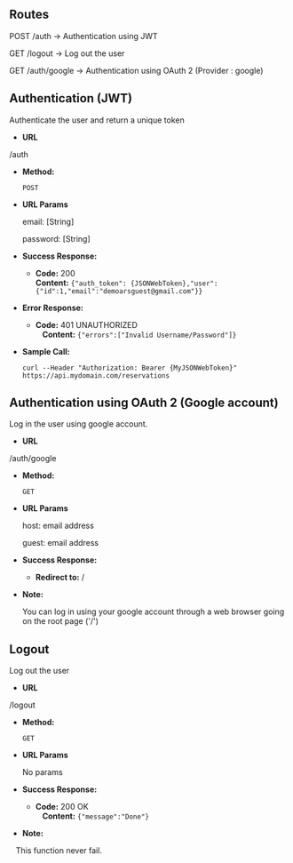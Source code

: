 ## Routes

POST  /auth -> Authentication using JWT

GET /logout -> Log out the user

GET /auth/google -> Authentication using OAuth 2 (Provider : google)


**Authentication (JWT)**
----
Authenticate the user and return a unique token
 
 * **URL**

  /auth

* **Method:**
  
  `POST`

*  **URL Params**

   email: [String]
   
   password: [String]

* **Success Response:**

  * **Code:** 200 <br />
    **Content:** `{"auth_token": {JSONWebToken},"user":{"id":1,"email":"demoarsguest@gmail.com"}}`
 
* **Error Response:**

  * **Code:** 401 UNAUTHORIZED <br />
    **Content:** `{"errors":["Invalid Username/Password"]}`

* **Sample Call:**

    `curl --Header "Authorization: Bearer {MyJSONWebToken}" https://api.mydomain.com/reservations `
 
 **Authentication using OAuth 2 (Google account)**
----
 Log in the user using google account.
 
 * **URL**

  /auth/google

* **Method:**
  
  `GET`

*  **URL Params**

   host: email address

   guest: email address

* **Success Response:**

  * **Redirect to:** / <br />

* **Note:**

  You can log in using your google account through a web browser going on the root page ('/')

 **Logout**
----
 Log out the user
 
 * **URL**

  /logout

* **Method:**
  
  `GET`

*  **URL Params**

   No params

* **Success Response:**

  * **Code:** 200 OK <br />
    **Content:** `{"message":"Done"}`

* **Note:**

    This function never fail.
    
